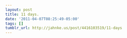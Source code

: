 ```yaml
---
layout: post
title: 11 days.
date: '2011-04-07T08:25:49-05:00'
tags: []
tumblr_url: http://jahnke.us/post/4416103519/11-days
---
```

